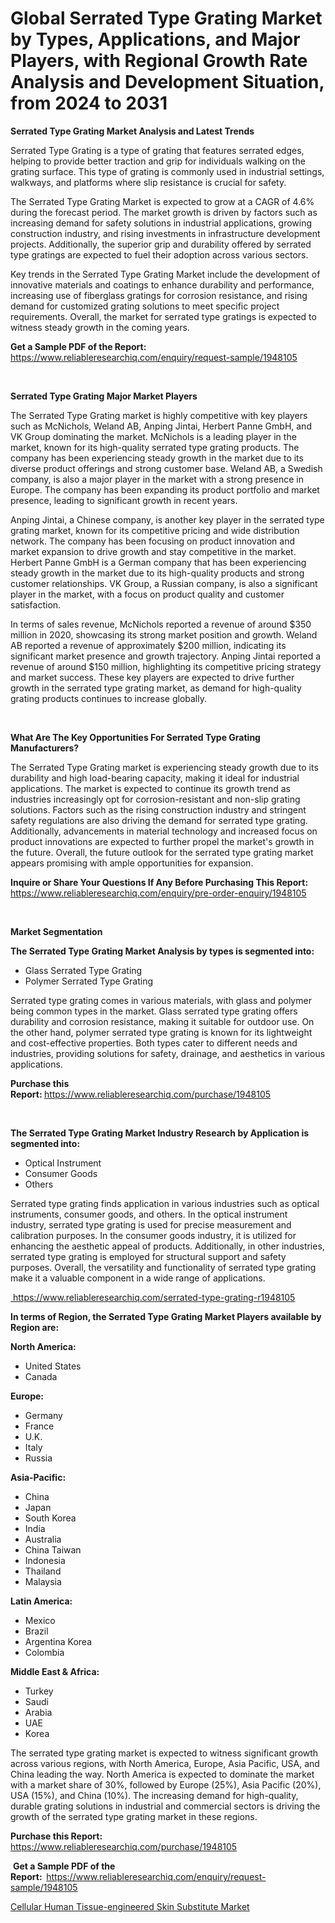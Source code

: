 <p><h1>Global Serrated Type Grating Market by Types, Applications, and Major Players, with Regional Growth Rate Analysis and Development Situation, from 2024 to 2031</h1></p><p><strong>Serrated Type Grating Market Analysis and Latest Trends</strong></p>
<p><p>Serrated Type Grating is a type of grating that features serrated edges, helping to provide better traction and grip for individuals walking on the grating surface. This type of grating is commonly used in industrial settings, walkways, and platforms where slip resistance is crucial for safety.</p><p>The Serrated Type Grating Market is expected to grow at a CAGR of 4.6% during the forecast period. The market growth is driven by factors such as increasing demand for safety solutions in industrial applications, growing construction industry, and rising investments in infrastructure development projects. Additionally, the superior grip and durability offered by serrated type gratings are expected to fuel their adoption across various sectors.</p><p>Key trends in the Serrated Type Grating Market include the development of innovative materials and coatings to enhance durability and performance, increasing use of fiberglass gratings for corrosion resistance, and rising demand for customized grating solutions to meet specific project requirements. Overall, the market for serrated type gratings is expected to witness steady growth in the coming years.</p></p>
<p><strong>Get a Sample PDF of the Report:&nbsp;</strong> <a href="https://www.reliableresearchiq.com/enquiry/request-sample/1948105">https://www.reliableresearchiq.com/enquiry/request-sample/1948105</a></p>
<p>&nbsp;</p>
<p><strong>Serrated Type Grating Major Market Players</strong></p>
<p><p>The Serrated Type Grating market is highly competitive with key players such as McNichols, Weland AB, Anping Jintai, Herbert Panne GmbH, and VK Group dominating the market. McNichols is a leading player in the market, known for its high-quality serrated type grating products. The company has been experiencing steady growth in the market due to its diverse product offerings and strong customer base. Weland AB, a Swedish company, is also a major player in the market with a strong presence in Europe. The company has been expanding its product portfolio and market presence, leading to significant growth in recent years.</p><p>Anping Jintai, a Chinese company, is another key player in the serrated type grating market, known for its competitive pricing and wide distribution network. The company has been focusing on product innovation and market expansion to drive growth and stay competitive in the market. Herbert Panne GmbH is a German company that has been experiencing steady growth in the market due to its high-quality products and strong customer relationships. VK Group, a Russian company, is also a significant player in the market, with a focus on product quality and customer satisfaction.</p><p>In terms of sales revenue, McNichols reported a revenue of around $350 million in 2020, showcasing its strong market position and growth. Weland AB reported a revenue of approximately $200 million, indicating its significant market presence and growth trajectory. Anping Jintai reported a revenue of around $150 million, highlighting its competitive pricing strategy and market success. These key players are expected to drive further growth in the serrated type grating market, as demand for high-quality grating products continues to increase globally.</p></p>
<p>&nbsp;</p>
<p><strong>What Are The Key Opportunities For Serrated Type Grating Manufacturers?</strong></p>
<p><p>The Serrated Type Grating market is experiencing steady growth due to its durability and high load-bearing capacity, making it ideal for industrial applications. The market is expected to continue its growth trend as industries increasingly opt for corrosion-resistant and non-slip grating solutions. Factors such as the rising construction industry and stringent safety regulations are also driving the demand for serrated type grating. Additionally, advancements in material technology and increased focus on product innovations are expected to further propel the market's growth in the future. Overall, the future outlook for the serrated type grating market appears promising with ample opportunities for expansion.</p></p>
<p><strong>Inquire or Share Your Questions If Any Before Purchasing This Report:</strong> <a href="https://www.reliableresearchiq.com/enquiry/pre-order-enquiry/1948105">https://www.reliableresearchiq.com/enquiry/pre-order-enquiry/1948105</a></p>
<p>&nbsp;</p>
<p><strong>Market Segmentation</strong></p>
<p><strong>The Serrated Type Grating Market Analysis by types is segmented into:</strong></p>
<p><ul><li>Glass Serrated Type Grating</li><li>Polymer Serrated Type Grating</li></ul></p>
<p><p>Serrated type grating comes in various materials, with glass and polymer being common types in the market. Glass serrated type grating offers durability and corrosion resistance, making it suitable for outdoor use. On the other hand, polymer serrated type grating is known for its lightweight and cost-effective properties. Both types cater to different needs and industries, providing solutions for safety, drainage, and aesthetics in various applications.</p></p>
<p><strong>Purchase this Report:&nbsp;</strong><a href="https://www.reliableresearchiq.com/purchase/1948105">https://www.reliableresearchiq.com/purchase/1948105</a></p>
<p>&nbsp;</p>
<p><strong>The Serrated Type Grating Market Industry Research by Application is segmented into:</strong></p>
<p><ul><li>Optical Instrument</li><li>Consumer Goods</li><li>Others</li></ul></p>
<p><p>Serrated type grating finds application in various industries such as optical instruments, consumer goods, and others. In the optical instrument industry, serrated type grating is used for precise measurement and calibration purposes. In the consumer goods industry, it is utilized for enhancing the aesthetic appeal of products. Additionally, in other industries, serrated type grating is employed for structural support and safety purposes. Overall, the versatility and functionality of serrated type grating make it a valuable component in a wide range of applications.</p></p>
<p><a href="https://www.reliableresearchiq.com/serrated-type-grating-r1948105">&nbsp;https://www.reliableresearchiq.com/serrated-type-grating-r1948105</a></p>
<p><strong>In terms of Region, the Serrated Type Grating Market Players available by Region are:</strong></p>
<p>
    <p> <strong> North America: </strong>
        <ul>
            <li>United States</li>
            <li>Canada</li>
        </ul>
        </p> 
    <p> <strong> Europe: </strong>
        <ul>
            <li>Germany</li>
            <li>France</li>
            <li>U.K.</li>
            <li>Italy</li>
            <li>Russia</li>
        </ul>
        </p> 
    <p> <strong> Asia-Pacific: </strong>
        <ul>
            <li>China</li>
            <li>Japan</li>
            <li>South Korea</li>
            <li>India</li>
            <li>Australia</li>
            <li>China Taiwan</li>
            <li>Indonesia</li>
            <li>Thailand</li>
            <li>Malaysia</li>
        </ul>
        </p> 
    <p> <strong> Latin America: </strong>
        <ul>
            <li>Mexico</li>
            <li>Brazil</li>
            <li>Argentina Korea</li>
            <li>Colombia</li>
        </ul>
        </p> 
    <p> <strong> Middle East & Africa: </strong>
        <ul>
            <li>Turkey</li>
            <li>Saudi</li>
            <li>Arabia</li>
            <li>UAE</li>
            <li>Korea</li>
        </ul>
    </p>
    </p>
<p><p>The serrated type grating market is expected to witness significant growth across various regions, with North America, Europe, Asia Pacific, USA, and China leading the way. North America is expected to dominate the market with a market share of 30%, followed by Europe (25%), Asia Pacific (20%), USA (15%), and China (10%). The increasing demand for high-quality, durable grating solutions in industrial and commercial sectors is driving the growth of the serrated type grating market in these regions.</p></p>
<p><strong>Purchase this Report: </strong><a href="https://www.reliableresearchiq.com/purchase/1948105">https://www.reliableresearchiq.com/purchase/1948105</a></p>
<p>&nbsp;<strong>Get a Sample PDF of the Report:&nbsp;&nbsp;</strong><a href="https://www.reliableresearchiq.com/enquiry/request-sample/1948105">https://www.reliableresearchiq.com/enquiry/request-sample/1948105</a></p>
<p><strong></strong></p>
<p><p><a href="https://github.com/PinkieRau13/Market-Research-Report-List-1/blob/main/cellular-human-tissue-engineered-skin-substitute-market.md">Cellular Human Tissue-engineered Skin Substitute Market</a></p></p>